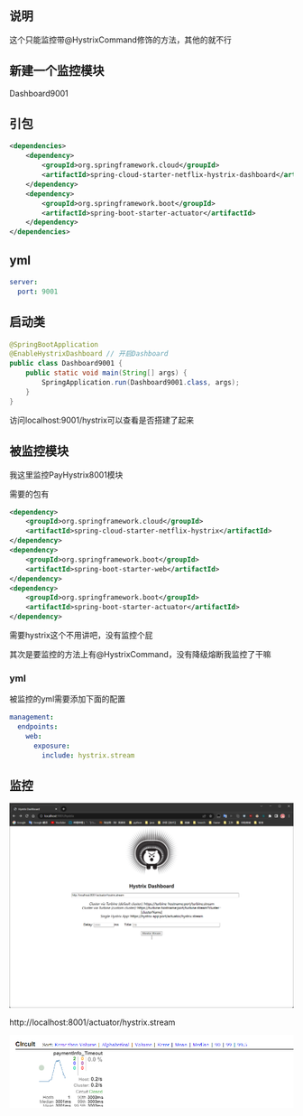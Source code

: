 ## 说明

这个只能监控带@HystrixCommand修饰的方法，其他的就不行

## 新建一个监控模块

Dashboard9001

## 引包

```xml
<dependencies>
    <dependency>
        <groupId>org.springframework.cloud</groupId>
        <artifactId>spring-cloud-starter-netflix-hystrix-dashboard</artifactId>
    </dependency>
    <dependency>
        <groupId>org.springframework.boot</groupId>
        <artifactId>spring-boot-starter-actuator</artifactId>
    </dependency>
</dependencies>
```

## yml

```yml
server:
  port: 9001
```

## 启动类

```java
@SpringBootApplication
@EnableHystrixDashboard // 开启Dashboard
public class Dashboard9001 {
    public static void main(String[] args) {
        SpringApplication.run(Dashboard9001.class, args);
    }
}
```

访问localhost:9001/hystrix可以查看是否搭建了起来

## 被监控模块

我这里监控PayHystrix8001模块

需要的包有

```xml
<dependency>
    <groupId>org.springframework.cloud</groupId>
    <artifactId>spring-cloud-starter-netflix-hystrix</artifactId>
</dependency>
<dependency>
    <groupId>org.springframework.boot</groupId>
    <artifactId>spring-boot-starter-web</artifactId>
</dependency>
<dependency>
    <groupId>org.springframework.boot</groupId>
    <artifactId>spring-boot-starter-actuator</artifactId>
</dependency>
```

需要hystrix这个不用讲吧，没有监控个屁

其次是要监控的方法上有@HystrixCommand，没有降级熔断我监控了干嘛

### yml

被监控的yml需要添加下面的配置

```yml
management:
  endpoints:
    web:
      exposure:
        include: hystrix.stream
```



## 监控

![image-20230408202447742](image/26.Hystrix%E7%9B%91%E6%8E%A7/image-20230408202447742.png)

http://localhost:8001/actuator/hystrix.stream

![image-20230408202646154](image/26.Hystrix%E7%9B%91%E6%8E%A7/image-20230408202646154.png)